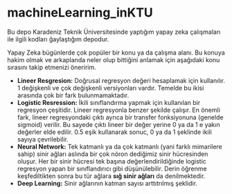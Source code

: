 # machineLearning_inKTU
Bu depo Karadeniz Teknik Üniversitesinde yaptığım yapay zeka çalışmaları ile ilgili kodları ğaylaştığım depodur.

Yapay Zeka bügünlerde çok popüler bir konu ya da çalışma alanı. Bu konuya hakim olmak ve arkaplanda neler olup bittiğini anlamak için aşağıdaki konu sırasını takip etmenizi öneririm.
* **Lineer Resgresion:** Doğrusal regresyon değeri hesaplamak için kullanılır. 1 değişkenli ve çok değişkenli versiyonları vardır. Temelde  bu ikisi arasında çok bir fark bulunmamaktadır.
* **Logistic Resression:** İkili sınıflandırma yapmak için kullanılan bir regresyon çeşitidir. Lineer regresyonla benzer şekilde çalışır. En önemli fark, lineer regresyondaki çıktı ayrıca bir transfer fonksiyonuna (genelde sigmoid) verilir. Bu sayede çıktı lineer bir değer yerine 0 ya da 1 e yakın değerler elde edilir. 0.5 eşik kullanarak sonuc, 0 ya da 1 şeklinde ikili sayıya çevrilebilir.
* **Neural Network:** Tek katmanlı ya da çok katmanlı (yani farklı mimarilere sahip) sinir ağları aslında bir çok nöron dediğimiz sinir hücresinden oluşur. Her bir sinir hücresi tek başına değerlendirildiğinde logistic regresyon yapan bir sınıflandırıcı gibi düşünülebilir. Derin öğrenme keşfediltikten sonra bu tür ağlara **sığ sinir ağları** da denilmektedir.
* **Deep Learning:** Sinir ağlarının katman sayısı arttıtrılmış şeklidir.
